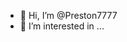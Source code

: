 - 👋 Hi, I’m @Preston7777
- 👀 I’m interested in ...

<!---
Preston7777/Preston7777 is a ✨ special ✨ repository because its `README.md` (this file) appears on your GitHub profile.
You can click the Preview link to take a look at your changes.
--->
